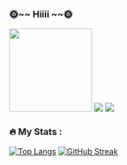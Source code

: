 ### 🌞~~ Hiiii ~~🌞
<div id="header" >
  <img src="https://media.giphy.com/media/wKWxuUOcp9fdvckBty/giphy.gif" width="150"/>
   <img src="https://64.media.tumblr.com/5cb7e485bddd21f9b934794810de574f/a7cbbd880695e3c2-39/s640x960/c2eddeedbbc7cd91af0c2ea0e164ab4c94d65545.gif"/>
  <img src="https://64.media.tumblr.com/501e8210d5f6138fe0c76474d8500de7/3da40a967656f2ee-db/s640x960/004ba9c0a0ba1cd2cf96d6b41f379eb7fb4e0c3a.jpg"/>

</div>

### :fire: My Stats :

[![Top Langs](https://github-readme-stats.vercel.app/api/top-langs/?username=Ryu-ko&theme=tokyonight)](https://github.com/anuraghazra/github-readme-stats)
[![GitHub Streak](https://github-readme-streak-stats.herokuapp.com?user=Ryu-ko&theme=tokyonight_duo)](https://git.io/streak-stats)

